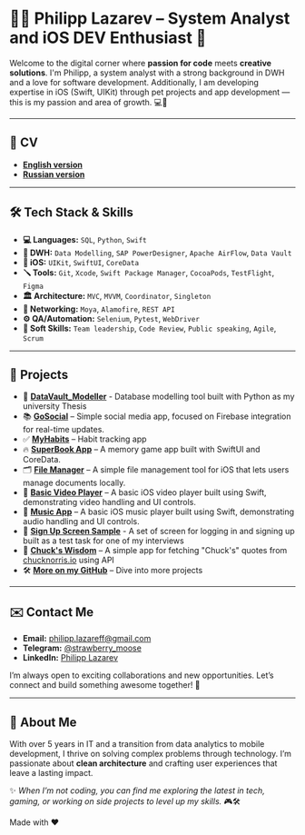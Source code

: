 # 👨‍💻 Philipp Lazarev – System Analyst and iOS DEV Enthusiast 🚀

Welcome to the digital corner where **passion for code** meets **creative solutions**. I'm Philipp, a system analyst with a strong background in DWH and a love for software development. Additionally, I am developing expertise in iOS (Swift, UIKit) through pet projects and app development — this is my passion and area of growth. 💻📱

---
## 📄 CV
- **[English version](https://github.com/lord-anonymoose/CV/blob/main/CV%20(ENG).pdf)**
- **[Russian version](https://github.com/lord-anonymoose/CV/blob/main/CV%20(RU).pdf)**

---

## 🛠 **Tech Stack & Skills**
- **💻 Languages:** `SQL`, `Python`, `Swift`
- **💽 DWH:** `Data Modelling`, `SAP PowerDesigner`, `Apache AirFlow`, `Data Vault`
- **📱 iOS:** `UIKit`, `SwiftUI`, `CoreData`
- **🪛 Tools:** `Git`, `Xcode`, `Swift Package Manager`, `CocoaPods`, `TestFlight`, `Figma`
- **🏛️ Architecture:** `MVC`, `MVVM`, `Coordinator`, `Singleton`
- **🔌 Networking:** `Moya`, `Alamofire`, `REST API`  
- **⚙️ QA/Automation:** `Selenium`, `Pytest`, `WebDriver`
- **👥 Soft Skills:** `Team leadership`, `Code Review`, `Public speaking`, `Agile`, `Scrum`

---

## 📂 **Projects**
- 💽 **[DataVault_Modeller](https://github.com/lord-anonymoose/DataVault_Modeller)** - Database modelling tool built with Python as my university Thesis
- 📚 **[GoSocial](https://github.com/lord-anonymoose/social-media-app)** – Simple social media app, focused on Firebase integration for real-time updates.
- ✅ **[MyHabits](https://github.com/lord-anonymoose/MyHabits)** – Habit tracking app
- 🔥 **[SuperBook App](https://github.com/lord-anonymoose/SuperBook)** – A memory game app built with SwiftUI and CoreData.
- 🗂️ **[File Manager](https://github.com/lord-anonymoose/FileManager)** – A simple file management tool for iOS that lets users manage documents locally.
- 🎥 **[Basic Video Player](https://github.com/lord-anonymoose/BasicVideoPlayer)** – A basic iOS video player built using Swift, demonstrating video handling and UI controls.
- 🎵 **[Music App](https://github.com/lord-anonymoose/Music)** – A basic iOS music player built using Swift, demonstrating audio handling and UI controls.
- 🔑 **[Sign Up Screen Sample](https://github.com/lord-anonymoose/sign-up-screen-sample)** - A set of screen for logging in and signing up built as a test task for one of my interviews
- 🧠 **[Chuck's Wisdom](https://github.com/lord-anonymoose/Chuck-s-Wisdom)** – A simple app for fetching "Chuck's" quotes from [chucknorris.io](https://api.chucknorris.io) using API
- 🛠️ **[More on my GitHub](https://github.com/lord-anonymoose)** – Dive into more projects

---

## ✉️ **Contact Me**
- **Email:** philipp.lazareff@gmail.com
- **Telegram:** [@strawberry_moose](https://t.me/strawberry_moose)
- **LinkedIn:** [Philipp Lazarev](https://www.linkedin.com/in/philipp-lazarev-782b14167/)

I’m always open to exciting collaborations and new opportunities. Let’s connect and build something awesome together! 🚀

---

## 👀 About Me
With over 5 years in IT and a transition from data analytics to mobile development, I thrive on solving complex problems through technology. I’m passionate about **clean architecture** and crafting user experiences that leave a lasting impact.

✨ _When I’m not coding, you can find me exploring the latest in tech, gaming, or working on side projects to level up my skills._ 🎮🛠️


Made with ❤️
